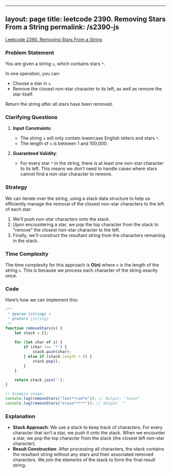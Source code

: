 
---
layout: page
title: leetcode 2390. Removing Stars From a String
permalink: /s2390-js
---
[Leetcode 2390. Removing Stars From a String](https://algoadvance.github.io/algoadvance/l2390)
### Problem Statement

You are given a string `s`, which contains stars `*`.

In one operation, you can:

- Choose a star in `s`.
- Remove the closest non-star character to its left, as well as remove the star itself.

Return the string after all stars have been removed.


### Clarifying Questions

1. **Input Constraints**:
   - The string `s` will only contain lowercase English letters and stars `*`.
   - The length of `s` is between 1 and 100,000.

2. **Guaranteed Validity**:
   - For every star `*` in the string, there is at least one non-star character to its left. This means we don't need to handle cases where stars cannot find a non-star character to remove.

### Strategy

We can iterate over the string, using a stack data structure to help us efficiently manage the removal of the closest non-star characters to the left of each star:
1. We'll push non-star characters onto the stack.
2. Upon encountering a star, we pop the top character from the stack to "remove" the closest non-star character to the left.
3. Finally, we'll construct the resultant string from the characters remaining in the stack.

### Time Complexity

The time complexity for this approach is **O(n)** where `n` is the length of the string `s`. This is because we process each character of the string exactly once.

### Code

Here’s how we can implement this:

```javascript
/**
 * @param {string} s
 * @return {string}
 */
function removeStars(s) {
    let stack = [];
    
    for (let char of s) {
        if (char !== '*') {
            stack.push(char);
        } else if (stack.length > 0) {
            stack.pop();
        }
    }

    return stack.join('');
}

// Example usage:
console.log(removeStars("leet**cod*e")); // Output: "lecoe"
console.log(removeStars("erase*****")); // Output: ""
```

### Explanation

- **Stack Approach**: We use a stack to keep track of characters. For every character that isn’t a star, we push it onto the stack. When we encounter a star, we pop the top character from the stack (the closest left non-star character).
- **Result Construction**: After processing all characters, the stack contains the resultant string without any stars and their associated removed characters. We join the elements of the stack to form the final result string.